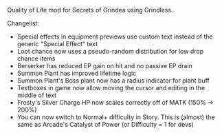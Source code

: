 Quality of Life mod for Secrets of Grindea using Grindless.

Changelist:
* Special effects in equipment previews use custom text instead of the generic "Special Effect" text
* Loot chance now uses a pseudo-random distribution for low drop chance items
* Berserker has reduced EP gain on hit and no passive EP drain
* Summon Plant has improved lifetime logic
* Summon Plant's Boss plant now has a radius indicator for plant buff
* Textboxes in game now allow moving the cursor and editing in the middle of text
* Frosty's Silver Charge HP now scales correctly off of MATK (150% -> 200%)
* You can now switch to Normal+ difficulty in Story. This is (almost) the same as Arcade's Catalyst of Power (or Difficulty = 1 for devs)